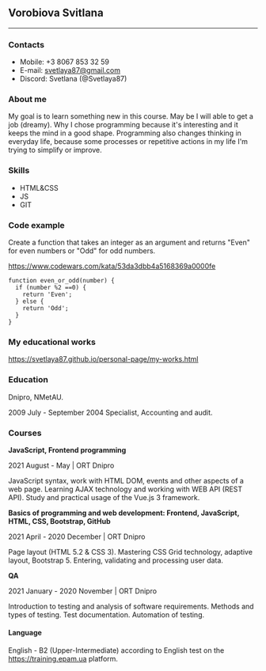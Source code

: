 
## Vorobiova Svitlana
---

### Contacts
* Mobile: +3 8067 853 32 59
* E-mail: svetlaya87@gmail.com
* Discord: Svetlana (@Svetlaya87)


### About me

My goal  is to learn  something new in this course. May be I will able to get a job (dreamy). Why I chose programming because it's interesting and it keeps the mind in a good shape. Programming also changes thinking in everyday life, because some processes or repetitive actions in my life I'm  trying to simplify or improve.


### Skills
* HTML&CSS
* JS
* GIT


### Code example

Create a function that takes an integer as an argument and returns "Even" for even numbers or "Odd" for odd numbers.

<https://www.codewars.com/kata/53da3dbb4a5168369a0000fe>

~~~
function even_or_odd(number) {
  if (number %2 ==0) {
    return 'Even';
  } else {
    return 'Odd';
  }
}
~~~


### My educational works

<https://svetlaya87.github.io/personal-page/my-works.html>




### Education

Dnipro, NMetAU.

2009 July - September 2004
Specialist, Accounting and audit.




### Courses


**JavaScript, Frontend programming**

2021 August - May | ORT Dnipro

JavaScript syntax, work with HTML DOM, events and other aspects of a web page. Learning AJAX technology and working with WEB API (REST API). Study and practical usage of the Vue.js 3 framework.


**Basics of programming and web development: Frontend, JavaScript, HTML, CSS, Bootstrap, GitHub**

2021 April - 2020 December | ORT Dnipro

Page layout (HTML 5.2 & CSS 3). Mastering CSS Grid technology, adaptive layout, Bootstrap 5. Entering, validating and processing user data.


**QA**

2021 January - 2020 November | ORT Dnipro

Introduction to testing and analysis of software requirements. Methods and types of testing. Test documentation. Automation of testing.




#### Language

English - B2 (Upper-Intermediate)
according to English test on the <https://training.epam.ua> platform.
